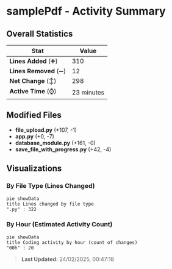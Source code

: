 # samplePdf - Activity Summary 

## Overall Statistics

| Stat                   | Value                                                             |
| ---------------------- | ----------------------------------------------------------------- |
| **Lines Added** (➕)   | 310                                          |
| **Lines Removed** (➖) | 12                                        |
| **Net Change** (↕)    | 298                |
| **Active Time** (⌚)   | 23 minutes |


## Modified Files
- **file_upload.py** (+107, -1)
- **app.py** (+0, -7)
- **database_module.py** (+161, -0)
- **save_file_with_progress.py** (+42, -4)

## Visualizations

### By File Type (Lines Changed)

```mermaid
pie showData
title Lines changed by file type
".py" : 322
```

### By Hour (Estimated Activity Count)

```mermaid
pie showData
title Coding activity by hour (count of changes)
"00h" : 20
```


> **Last Updated:** 24/02/2025, 00:47:18